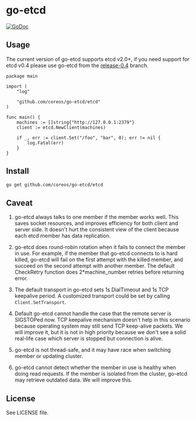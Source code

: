 # go-etcd

[![GoDoc](https://godoc.org/github.com/coreos/go-etcd/etcd?status.png)](https://godoc.org/github.com/coreos/go-etcd/etcd)

## Usage

The current version of go-etcd supports etcd v2.0+, if you need support for etcd v0.4 please use go-etcd from the [release-0.4](https://github.com/coreos/go-etcd/tree/release-0.4) branch.

```
package main

import (
    "log"

    "github.com/coreos/go-etcd/etcd"
)

func main() {
    machines := []string{"http://127.0.0.1:2379"}
    client := etcd.NewClient(machines)

    if _, err := client.Set("/foo", "bar", 0); err != nil {
        log.Fatal(err)
    }
}
```

## Install

```bash
go get github.com/coreos/go-etcd/etcd
```

## Caveat

1. go-etcd always talks to one member if the member works well. This saves socket resources, and improves efficiency for both client and server side. It doesn't hurt the consistent view of the client because each etcd member has data replication.

2. go-etcd does round-robin rotation when it fails to connect the member in use. For example, if the member that go-etcd connects to is hard killed, go-etcd will fail on the first attempt with the killed member, and succeed on the second attempt with another member. The default CheckRetry function does 2*machine_number retries before returning error.

3. The default transport in go-etcd sets 1s DialTimeout and 1s TCP keepalive period. A customized transport could be set by calling `Client.SetTransport`.

4. Default go-etcd cannot handle the case that the remote server is SIGSTOPed now. TCP keepalive mechanism doesn't help in this scenario because operating system may still send TCP keep-alive packets. We will improve it, but it is not in high priority because we don't see a solid real-life case which server is stopped but connection is alive.

5. go-etcd is not thread-safe, and it may have race when switching member or updating cluster.

6. go-etcd cannot detect whether the member in use is healthy when doing read requests. If the member is isolated from the cluster, go-etcd may retrieve outdated data. We will improve this.

## License

See LICENSE file.
